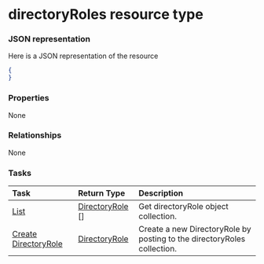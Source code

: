 # directoryRoles resource type



### JSON representation

Here is a JSON representation of the resource

<!-- {
  "blockType": "resource",
  "optionalProperties": [

  ],
  "@odata.type": "microsoft.graph.directoryroles"
}-->

```json
{
}

```
### Properties
None

### Relationships
None


### Tasks

| Task		   | Return Type	|Description|
|:---------------|:--------|:----------|
|[List](../api/directoryrole_list.md) | [DirectoryRole](directoryrole.md) [] |Get directoryRole object collection. |
|[Create DirectoryRole](../api/directoryrole_post_directoryroles.md) |[DirectoryRole](directoryrole.md)| Create a new DirectoryRole by posting to the directoryRoles collection.|

<!-- uuid: a057d50c-d4bc-4617-a8d1-53ef78966a8b
2015-10-19 09:02:12 UTC -->
<!-- {
  "type": "#page.annotation",
  "description": "directoryRoles resource",
  "keywords": "",
  "section": "documentation",
  "tocPath": ""
}-->